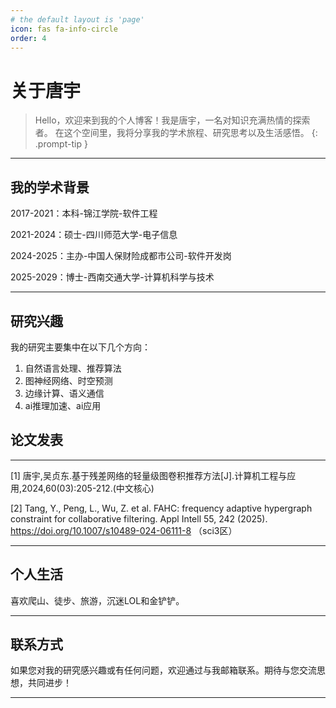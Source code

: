 ```yaml
---
# the default layout is 'page'
icon: fas fa-info-circle
order: 4
---
```


# 关于唐宇

> Hello，欢迎来到我的个人博客！我是唐宇，一名对知识充满热情的探索者。 在这个空间里，我将分享我的学术旅程、研究思考以及生活感悟。
{: .prompt-tip }

---
## 我的学术背景

2017-2021：本科-锦江学院-软件工程

2021-2024：硕士-四川师范大学-电子信息

2024-2025：主办-中国人保财险成都市公司-软件开发岗

2025-2029：博士-西南交通大学-计算机科学与技术

---
## 研究兴趣

我的研究主要集中在以下几个方向：

1. 自然语言处理、推荐算法
2. 图神经网络、时空预测
3. 边缘计算、语义通信
4. ai推理加速、ai应用

## 论文发表

---

[1] 唐宇,吴贞东.基于残差网络的轻量级图卷积推荐方法[J].计算机工程与应用,2024,60(03):205-212.(中文核心)

[2] Tang, Y., Peng, L., Wu, Z. et al. FAHC: frequency adaptive hypergraph constraint for collaborative filtering. Appl Intell 55, 242 (2025). https://doi.org/10.1007/s10489-024-06111-8 （sci3区）


---
## 个人生活

喜欢爬山、徒步、旅游，沉迷LOL和金铲铲。

---

## 联系方式

如果您对我的研究感兴趣或有任何问题，欢迎通过与我邮箱联系。期待与您交流思想，共同进步！

---
